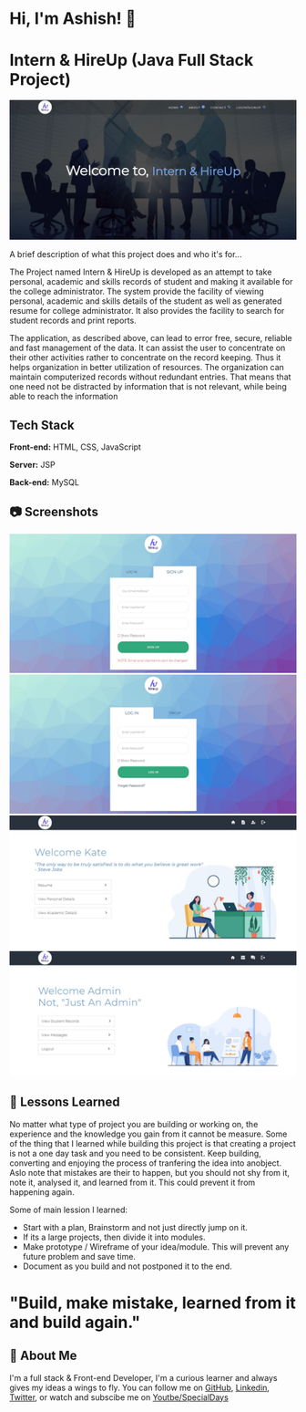 # Hi, I'm Ashish! 👋

# Intern & HireUp (Java Full Stack Project)
![WelcomePage](./ScreenShots/welcomePage.JPG)

A brief description of what this project does and who it's for...

The Project named Intern & HireUp is developed as an attempt to take personal,
academic and skills records of student and making it available for the college
administrator. The system provide the facility of viewing personal, academic and skills
details of the student as well as generated resume for college administrator. It also
provides the facility to search for student records and print reports.

The application, as described above, can lead to error free, secure, reliable and
fast management of the data. It can assist the user to concentrate on their other activities
rather to concentrate on the record keeping. Thus it helps organization in better
utilization of resources. The organization can maintain computerized records without
redundant entries. That means that one need not be distracted by information that is not
relevant, while being able to reach the information

## Tech Stack

**Front-end:** HTML, CSS, JavaScript

**Server:** JSP

**Back-end:** MySQL

## 	:camera: Screenshots
<!--  Syntax: ![Alt-Text](Path) -->
![SignUpPage](./ScreenShots/Signup.JPG)
![LoginPage](./ScreenShots/Login.JPG)
![UserHomePage](./ScreenShots/UserHomePage.JPG)
![AdminHomePage](./ScreenShots/AdminHomePage.JPG)

## :scroll: Lessons Learned

No matter what type of project you are building or working on, the experience and the knowledge you gain from it cannot be measure.
Some of the thing that I learned while building this project is that creating a project is not a one day task and you need to be consistent.
Keep building, converting and enjoying the process of tranfering the idea into anobject.
Aslo note that mistakes are their to happen, but you should not shy from it, note it, analysed it, and learned from it. This could prevent it from happening again.

Some of main lession I learned:
- Start with a plan, Brainstorm and not just directly jump on it.
- If its a large projects, then divide it into modules.
- Make prototype / Wireframe of your idea/module. This will prevent any future problem and save time.
- Document as you build and not postponed it to the end.

# "Build, make mistake, learned from it and build again."

## 🚀 About Me
I'm a full stack & Front-end Developer, I'm a curious learner and always gives my ideas a wings to fly. You can follow me on <a href="https://www.github.com/afirestriker">GitHub</a>, <a href="https://www.linkedin.com/in/ashish-agrawal-india">Linkedin</a>, <a href="https://www.twitter.com/_afirestriker">Twitter</a>, or watch and subscibe me on <a href="https://www.youtube.com/specialdays">Youtbe/SpecialDays</a>

